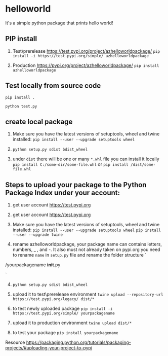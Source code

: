 # helloworld
It's a simple python package that prints hello world!



## PIP install

1. Test\prerelease
https://test.pypi.org/project/azhelloworldpackage/
`pip install -i https://test.pypi.org/simple/ azhelloworldpackage`

2. Production 
https://pypi.org/project/azhelloworldpackage/
`pip install azhelloworldpackage`


## Test locally from source code

`pip install .`

`python test.py`

## create local package

1. Make sure you have the latest versions of setuptools, wheel and twine installed:
`pip install --user --upgrade setuptools wheel`

2. `python setup.py sdist bdist_wheel`

3. under `dist` there will be one or many `*.whl` file you can install it locally
`pip install C:/some-dir/some-file.whl` or 
`pip install /dist/some-file.whl`


## Steps to upload your package to the Python Package Index under your account:


1. get user account https://test.pypi.org

2. get user account https://test.pypi.org

3. Make sure you have the latest versions of setuptools, wheel and twine installed:
`pip install --user --upgrade setuptools wheel`
`pip install --user --upgrade twine`

4. rename azhelloworldpackage, your package name can contains letters, numbers, _ , and -. It also must not already taken on pypi.org
you need to rename `name` in `setup.py` file and rename the folder structure
`

/yourpackagename
    __init__.py

`

4. `python setup.py sdist bdist_wheel`

5. upload it to test\prerelease environment `twine upload --repository-url https://test.pypi.org/legacy/ dist/*`

6. to test newly uploaded package `pip install -i https://test.pypi.org/simple/ yourpackagename`

7. upload it to production environment `twine upload dist/*`

8. to test your package `pip install yourpackagename`

Resource
https://packaging.python.org/tutorials/packaging-projects/#uploading-your-project-to-pypi
